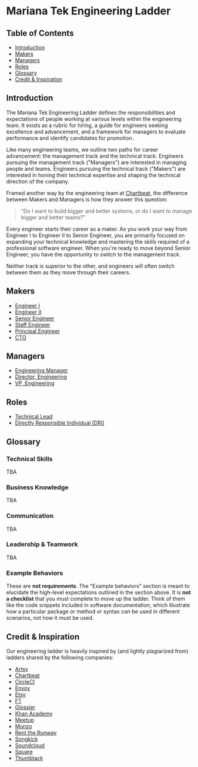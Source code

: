 # Mariana Tek Engineering Ladder

## Table of Contents

- [Introduction](#foo)
- [Makers](#makers)
- [Managers](#managers)
- [Roles](#roles)
- [Glossary](#glossary)
- [Credit & Inspiration](#credit-where-credit-is-due)

## Introduction

The Mariana Tek Engineering Ladder defines the responsibilities and expectations of people working at various levels within the engineering team. It exists as a rubric for hiring, a guide for engineers seeking excellence and advancement, and a framework for managers to evaluate performance and identify candidates for promotion.

Like many engineering teams, we outline two paths for career advancement: the management track and the technical track. Engineers pursuing the management track ("Managers") are interested in managing people and teams. Engineers pursuing the technical track ("Makers") are interested in honing their technical expertise and shaping the technical direction of the company.

Framed another way by the engineering team at [Chartbeat](https://engineering.chartbeat.com/2015/06/05/engineering-ladders/), the difference between Makers and Managers is how they answer this question:

> “Do I want to build bigger and better systems, or do I want to manage bigger and better teams?”

Every engineer starts their career as a maker. As you work your way from Engineer I to Engineer II to Senior Engineer, you are primarily focused on expanding your technical knowledge and mastering the skills required of a professional software engineer. When you're ready to move beyond Senior Engineer, you have the opportunity to switch to the management track.

Neither track is superior to the other, and engineers will often switch between them as they move through their careers.

## Makers

* [Engineer I](makers/engineer_i.md)
* [Engineer II](makers/engineer_ii.md)
* [Senior Engineer](makers/senior_engineer.md)
* [Staff Engineer](makers/staff_engineer.md)
* [Principal Engineer](makers/principal_engineer.md)
* [CTO](makers/cto.md)

## Managers

* [Engineering Manager](managers/engineering_manager.md)
* [Director, Engineering](managers/director_engineering.md)
* [VP, Engineering](managers/vp_engineering.md)

## Roles

* [Technical Lead](roles/technical_lead.md)
* [Directly Responsible Individual (DRI)](roles/directly_responsible_individual.md)

## Glossary

### Technical Skills
TBA

### Business Knowledge
TBA

### Communication
TBA

### Leadership & Teamwork
TBA

### Example Behaviors
These are **not requirements**. The "Example behaviors" section is meant to elucidate the high-level expectations outlined in the section above. It is **not a checklist** that you must complete to move up the ladder.  Think of them like the code snippets included in software documentation, which illustrate how a particular package or method or syntax *can* be used in different scenarios, not how it *must* be used.

## Credit & Inspiration

Our engineering ladder is heavily inspired by (and lightly plagiarized from) ladders shared by the following companies:

- [Artsy](https://artsy.github.io/blog/2015/04/03/artsy-engineering-compensation-framework/)
- [Chartbeat](https://engineering.chartbeat.com/2015/06/05/engineering-ladders/)
- [CircleCI](https://circleci.com/blog/why-we-re-designed-our-engineering-career-paths-at-circleci/)
- [Envoy](https://github.com/envoy/Engineering/blob/master/engineering_bands.md)
- [Etsy](https://etsy.github.io/Etsy-Engineering-Career-Ladder/)
- [FT](https://engineering-progression.ft.com/)
- [Glossier](https://ladder.glossier.io/)
- [Khan Academy](https://docs.google.com/document/d/1qr0d05X5-AsyDYqKRCfgGGcWSshTMd_vfTggfhDpbls/edit#)
- [Meetup](https://github.com/meetup/engineering-roles)
- [Monzo](https://progression.monzo.com/engineering/backend)
- [Rent the Runway](https://dresscode.renttherunway.com/blog/ladder)
- [Songkick](https://www.songkick.com/downloads/growth-framework/sk-growth-framework.pdf)
- [Soundcloud](https://developers.soundcloud.com/blog/engineering-levels)
- [Square](https://docs.google.com/spreadsheets/d/12h50IYqd7fsO7tJ0l1OuHYbz5vN2d24a8EIDFhu2AZQ/edit#gid=2035430096)
- [Thumbtack](https://docs.google.com/spreadsheets/d/15ACBs-crUHnqf1wANUQwX9oZIDOi5tvJJXGWpKTcf00/edit#gid=0)
